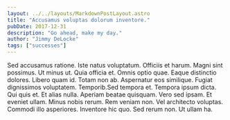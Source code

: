 ```yaml
---
layout: ../../layouts/MarkdownPostLayout.astro
title: "Accusamus voluptas dolorum inventore."
pubDate: 2017-12-31
description: "Go ahead, make my day."
author: "Jimmy DeLocke"
tags: ["successes"]
---
```


Sed accusamus ratione. Iste natus voluptatum. Officiis et harum. Magni sint possimus. Ut minus ut. Quia officia et. Omnis optio quae. Eaque distinctio dolores. Libero quam id. Totam non ab. Aspernatur eos similique. Fugiat dignissimos voluptatem. Temporib.Sed tempora et. Tempora ipsum dicta. Qui quis et. Et alias nulla. Aperiam beatae quisquam. Vero sed ipsam. Et eveniet ullam. Minus nobis rerum. Rem veniam non. Vel architecto voluptas. Commodi illo asperiores. Inventore hic quo. Sed rerum non. Ut ullam ha.


